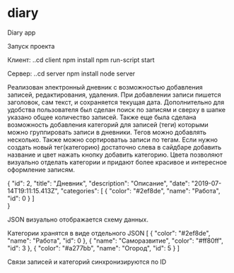 # diary
Diary app

Запуск проекта

Клиент: 
..cd client
npm install
npm run-script start

Сервер: 
..cd server
npm install
node server

Реализован электронный дневник с возможностью добавления записей, редактирования, удаления. При добавлении записи пишется заголовок, 
сам текст, и сохраняется текущая дата. Дополнительно для удобства пользователя был сделан поиск по записям и сверху в шапке
указано общее количество записей. Также еще была сделана возможность добавления категорий для записей (теги) которыми можно 
группировать записи в дневники. Тегов можно добавлять несколько. Также можно сортироватьь записи по тегам. Если нужно создать
новый тег(категорию) достаточно слева в сайдбаре добавить название и цвет нажать кнопку добавить категорию. Цвета позволяют
визуально отделать категории и придают более красивое и интересное оформление записям.

  {
    "id": 2,
    "title": "Дневник",
    "description": "Описание",
    "date": "2019-07-14T19:11:15.413Z",
    "categories": [
      {
        "color": "#2ef8de",
        "name": "Работа",
        "id": 0
      }
     ]    
  }
  
  JSON визуально отображается схему данных.
  
  Категории хранятся в виде отдельного JSON 
  [
  {
    "color": "#2ef8de",
    "name": "Работа",
    "id": 0
  },
  {
    "name": "Саморазвитие",
    "color": "#ff80ff",
    "id": 3
  },
  {
    "color": "#a277bb",
    "name": "Огород",
    "id": 5
  }
 ]
  
  Cвязи записей и категорий синхронизируются по ID
  
  
  
  
  
  
  
  
  
  
